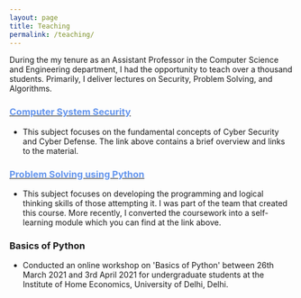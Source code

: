 ```yaml
---
layout: page
title: Teaching
permalink: /teaching/
---
```


During the my tenure as an Assistant Professor in the Computer Science and Engineering department, I had the opportunity to teach over a thousand students. Primarily, I deliver lectures on Security, Problem Solving, and Algorithms.

### [<span style="color: #6495ED">Computer System Security </span>](/computer_system_security.md)

* This subject focuses on the fundamental concepts of Cyber Security and Cyber Defense. The link above contains a brief overview and links to the material.

### [<span style="color: #6495ED">Problem Solving using Python </span>](/problem_solving.md)

* This subject focuses on developing the programming and logical thinking skills of those attempting it. I was part of the team that created this course. More recently, I converted the coursework into a self-learning module which you can find at the link above.

### Basics of Python

* Conducted an online workshop on 'Basics of Python' between 26th March 2021 and 3rd April 2021 for undergraduate students at the Institute of Home Economics, University of Delhi, Delhi.
